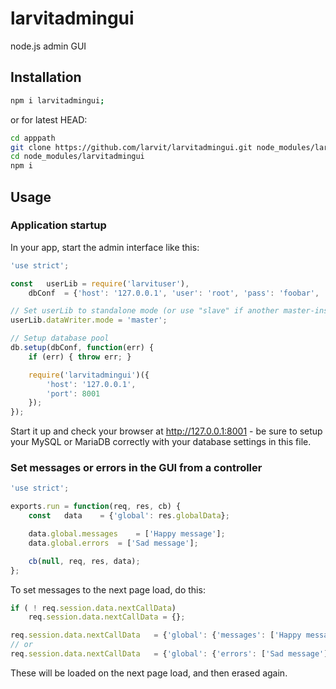 # larvitadmingui

node.js admin GUI

## Installation

```bash
npm i larvitadmingui;
```

or for latest HEAD:

```bash
cd apppath
git clone https://github.com/larvit/larvitadmingui.git node_modules/larvitadmingui
cd node_modules/larvitadmingui
npm i
```

## Usage


### Application startup

In your app, start the admin interface like this:


```javascript
'use strict';

const	userLib	= require('larvituser'),
	dbConf	= {'host': '127.0.0.1', 'user': 'root', 'pass': 'foobar', 'database': 'test'};

// Set userLib to standalone mode (or use "slave" if another master-instance is running)
userLib.dataWriter.mode	= 'master';

// Setup database pool
db.setup(dbConf, function(err) {
	if (err) { throw err; }

	require('larvitadmingui')({
		'host': '127.0.0.1',
		'port': 8001
	});
});
```

Start it up and check your browser at http://127.0.0.1:8001 - be sure to setup your MySQL or MariaDB correctly with your database settings in this file.

### Set messages or errors in the GUI from a controller

```javascript
'use strict';

exports.run = function(req, res, cb) {
	const	data	= {'global': res.globalData};

	data.global.messages	= ['Happy message'];
	data.global.errors	= ['Sad message'];

	cb(null, req, res, data);
};
```

To set messages to the next page load, do this:

```javascript
if ( ! req.session.data.nextCallData)
	req.session.data.nextCallData = {};

req.session.data.nextCallData	= {'global': {'messages': ['Happy message']}};
// or
req.session.data.nextCallData	= {'global': {'errors': ['Sad message']}};
```

These will be loaded on the next page load, and then erased again.
